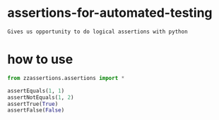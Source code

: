 # assertions-for-automated-testing #
`Gives us opportunity to do logical assertions with python`

# how to use
```python
from zzassertions.assertions import *

assertEquals(1, 1)
assertNotEquals(1, 2)
assertTrue(True)
assertFalse(False)